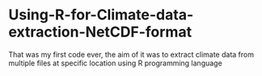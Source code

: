 # Using-R-for-Climate-data-extraction-NetCDF-format
That was my first code ever, the aim of it was to extract climate data from multiple files at specific location using R programming language
